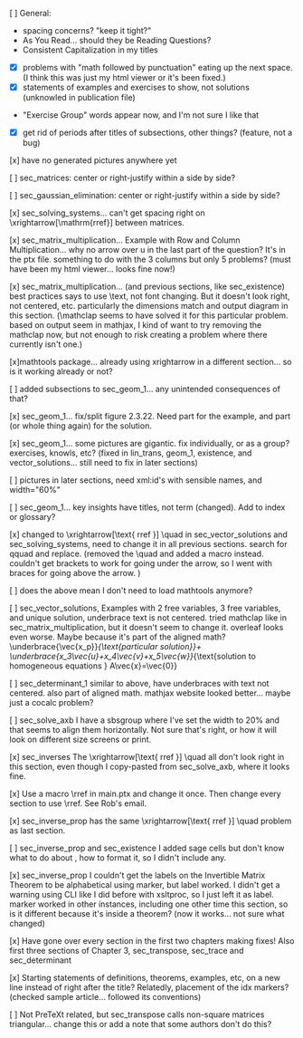 [ ] General: 
  - spacing concerns?  "keep it tight?"
  - As You Read... should they be Reading Questions?
  - Consistent Capitalization in my titles
  - [x] problems with "math followed by punctuation" eating up the next space. (I think this was just my html viewer or it's been fixed.)
  - [x] statements of examples and exercises to show, not solutions (unknowled in publication file)
  - "Exercise Group" words appear now, and I'm not sure I like that
  - [x] get rid of periods after titles of subsections, other things? (feature, not a bug)

[x] have no generated pictures anywhere yet

[ ] sec_matrices: center or right-justify within a side by side?

[ ] sec_gaussian_elimination: center or right-justify within a side by side?

[x] sec_solving_systems... can't get spacing right on \xrightarrow[\mathrm{rref}] between matrices. 

[x] sec_matrix_multiplication... Example with Row and Column Multiplication... why no arrow over u in the last part of the question?  It's in the ptx file.  something to do with the 3 columns but only 5 problems? (must have been my html viewer... looks fine now!)

[x] sec_matrix_multiplication... (and previous sections, like sec_existence) best practices says to use \text, not font changing.  But it doesn't look right, not centered, etc.  particularly the dimensions match and output diagram in this section. (\mathclap seems to have solved it for this particular problem. based on output seem in mathjax, I kind of want to try removing the mathclap now, but not enough to risk creating a problem where there currently isn't one.)  

[x]mathtools package... already using xrightarrow in a different section... so is it working already or not?

[ ] added subsections to sec_geom_1... any unintended consequences of that?

[x] sec_geom_1... fix/split figure 2.3.22.  Need part for the example, and part (or whole thing again) for the solution.

[x] sec_geom_1... some pictures are gigantic.  fix individually, or as a group?  exercises, knowls, etc? (fixed in lin_trans, geom_1, existence, and vector_solutions... still need to fix in later sections)

[ ] pictures in later sections, need xml:id's with sensible names, and width="60%"

[ ] sec_geom_1... key insights have titles, not term (changed).  Add to index or glossary?

[x] changed to \xrightarrow[\text{  rref  }] \quad in sec_vector_solutions and sec_solving_systems, need to change it in all previous sections.  search for qquad and replace. (removed the \quad and added a macro instead.  couldn't get brackets to work for going under the arrow, so I went with braces for going above the arrow. )

[ ] does the above mean I don't need to load mathtools anymore?

[ ] sec_vector_solutions, Examples with 2 free variables, 3 free variables, and unique solution, underbrace text is not centered.  tried mathclap like in sec_matrix_multiplication, but it doesn't seem to change it.  overleaf looks even worse.  Maybe because it's part of the aligned math?  \underbrace{\vec{x_p}}_{\text{particular solution}}+ \underbrace{x_3\vec{u}+x_4\vec{v}+x_5\vec{w}}_{\text{solution to homogeneous equations } A\vec{x}=\vec{0}}

[ ] sec_determinant_1 similar to above, have underbraces with text not centered.  also part of aligned math.  mathjax website looked better... maybe just a cocalc problem?

[ ] sec_solve_axb I have a sbsgroup where I've set the width to 20% and that seems to align them horizontally.  Not sure that's right, or how it will look on different size screens or print.  

[x] sec_inverses The \xrightarrow[\text{ rref }] \quad all don't look right in this section, even though I copy-pasted from sec_solve_axb, where it looks fine.  

[x] Use a macro \rref in main.ptx and change it once.  Then change every section to use \rref.  See Rob's email.  

[x] sec_inverse_prop has the same \xrightarrow[\text{ rref }] \quad problem as last section. 

[ ] sec_inverse_prop and sec_existence I added sage cells but don't know what to do about <output>, how to format it, so I didn't include any. 

[x] sec_inverse_prop I couldn't get the labels on the Invertible Matrix Theorem to be alphabetical using marker, but label worked.  I didn't get a warning using CLI like I did before with xsltproc, so I just left it as label.  marker worked in other instances, including one other time this section, so is it different because it's inside a theorem? (now it works... not sure what changed)

[x] Have gone over every section in the first two chapters making fixes!  Also first three sections of Chapter 3, sec_transpose, sec_trace and sec_determinant
  
[x] Starting statements of definitions, theorems, examples, etc, on a new line instead of right after the title?  Relatedly, placement of the idx markers? (checked sample article... followed its conventions)
  
[ ] Not PreTeXt related, but sec_transpose calls non-square matrices triangular... change this or add a note that some authors don't do this?